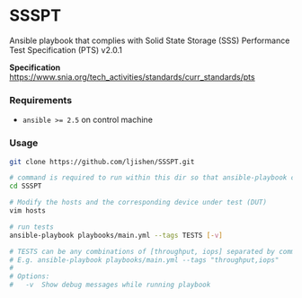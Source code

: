 # SSSPT
Ansible playbook that complies with Solid State Storage (SSS) Performance Test Specification (PTS) v2.0.1

**Specification** https://www.snia.org/tech_activities/standards/curr_standards/pts


### Requirements

- `ansible >= 2.5` on control machine


### Usage


```bash
git clone https://github.com/ljishen/SSSPT.git

# command is required to run within this dir so that ansible-playbook can see ansible.cfg
cd SSSPT

# Modify the hosts and the corresponding device under test (DUT)
vim hosts

# run tests
ansible-playbook playbooks/main.yml --tags TESTS [-v]

# TESTS can be any combinations of [throughput, iops] separated by comma.
# E.g. ansible-playbook playbooks/main.yml --tags "throughput,iops"
#
# Options:
#   -v  Show debug messages while running playbook
```

